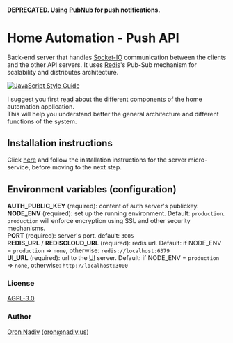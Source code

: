 #### DEPRECATED.  Using [PubNub][pubnub-url] for push notifications.  

# Home Automation - Push API
Back-end server that handles [Socket-IO][socket-io] communication between the clients and the other API servers. It uses [Redis][redis]'s Pub-Sub mechanism for scalability and distributes architecture.

[![JavaScript Style Guide][standard-image]][standard-url]

I suggest you first [read][overview-url] about the different components of the home automation application.  
This will help you understand better the general architecture and different functions of the system.

## Installation instructions
Click [here][server-installation-instruction-url] and follow the installation instructions for the server micro-service, before moving to the next step.

## Environment variables (configuration)
__AUTH\_PUBLIC\_KEY__ (required): content of auth server's publickey.  
__NODE\_ENV__ (required): set up the running environment.  Default: `production`.  `production` will enforce encryption using SSL and other security mechanisms.  
__PORT__ (required): server's port.  default: `3005`  
__REDIS\_URL__ / __REDISCLOUD\_URL__ (required): redis url.  Default: if NODE_ENV = `production` => `none`, otherwise: `redis://localhost:6379`  
__UI\_URL__ (required): url to the [UI][ui-url] server. Default: if NODE_ENV = `production` => `none`, otherwise: `http://localhost:3000`

### License
[AGPL-3.0](https://spdx.org/licenses/AGPL-3.0.html)

### Author
[Oron Nadiv](https://github.com/OronNadiv) ([oron@nadiv.us](mailto:oron@nadiv.us))

[dependencies-image]: https://david-dm.org/OronNadiv/push-api/status.svg
[dependencies-url]: https://david-dm.org/OronNadiv/push-api
[dependencies-dev-image]: https://david-dm.org/OronNadiv/push-api/dev-status.svg
[dependencies-dev-url]: https://david-dm.org/OronNadiv/push-api?type=dev
[travis-image]: http://img.shields.io/travis/OronNadiv/push-api.svg?style=flat-square
[travis-url]: https://travis-ci.org/OronNadiv/push-api
[coveralls-image]: http://img.shields.io/coveralls/OronNadiv/push-api.svg?style=flat-square
[coveralls-url]: https://coveralls.io/r/OronNadiv/push-api
[standard-image]: https://img.shields.io/badge/code%20style-standard-brightgreen.svg
[standard-url]: http://standardjs.com

[redis]: http://redis.io
[socket-io]: http://socket.io
[pubnub-url]: https://pubnub.com
[overview-url]: https://oronnadiv.github.io/home-automation
[client-installation-instruction-url]: https://oronnadiv.github.io/home-automation/#installation-instructions-for-the-raspberry-pi-clients
[server-installation-instruction-url]: https://oronnadiv.github.io/home-automation/#installation-instructions-for-the-server-micro-services
[private-public-keys-url]: https://oronnadiv.github.io/home-automation/#generating-private-and-public-keys

[alarm-url]: https://github.com/OronNadiv/alarm-system-api
[auth-url]: https://github.com/OronNadiv/authentication-api
[camera-url]: https://github.com/OronNadiv/camera-api
[garage-url]: https://github.com/OronNadiv/garage-door-api
[notifications-url]: https://github.com/OronNadiv/notifications-api
[push-url]: https://github.com/OronNadiv/push-api
[storage-url]: https://github.com/OronNadiv/storage-api
[ui-url]: https://github.com/OronNadiv/home-automation-ui
